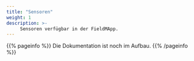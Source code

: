 ```yaml
---
title: "Sensoren"
weight: 1
description: >-
     Sensoren verfügbar in der FieldMApp.
---
```


{{% pageinfo %}}
Die Dokumentation ist noch im Aufbau.
{{% /pageinfo %}}
